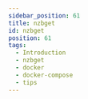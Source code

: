 ```yaml
---
sidebar_position: 61
title: nzbget
id: nzbget
position: 61
tags:
  - Introduction
  - nzbget
  - docker
  - docker-compose
  - tips
---
```

